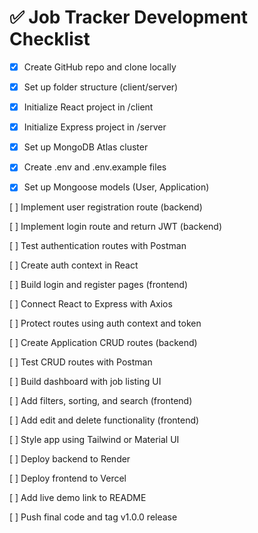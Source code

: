 # ✅ Job Tracker Development Checklist

- [x] Create GitHub repo and clone locally

- [x] Set up folder structure (client/server)

- [X] Initialize React project in /client

- [X] Initialize Express project in /server

- [X] Set up MongoDB Atlas cluster

- [X] Create .env and .env.example files

- [X] Set up Mongoose models (User, Application)

[ ] Implement user registration route (backend)

[ ] Implement login route and return JWT (backend)

[ ] Test authentication routes with Postman

[ ] Create auth context in React

[ ] Build login and register pages (frontend)

[ ] Connect React to Express with Axios

[ ] Protect routes using auth context and token

[ ] Create Application CRUD routes (backend)

[ ] Test CRUD routes with Postman

[ ] Build dashboard with job listing UI

[ ] Add filters, sorting, and search (frontend)

[ ] Add edit and delete functionality (frontend)

[ ] Style app using Tailwind or Material UI

[ ] Deploy backend to Render

[ ] Deploy frontend to Vercel

[ ] Add live demo link to README

[ ] Push final code and tag v1.0.0 release
